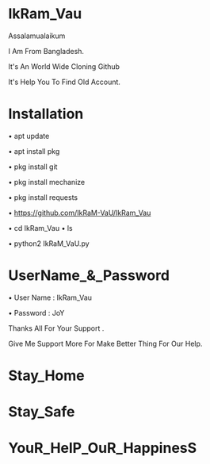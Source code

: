 # IkRam_Vau

Assalamualaikum

I Am From Bangladesh.

It's An World Wide Cloning Github

It's Help You To Find Old Account.

# Installation

• apt update

• apt install pkg

• pkg install git

• pkg install mechanize

• pkg install requests

• https://github.com/IkRaM-VaU/IkRam_Vau

• cd IkRam_Vau
• ls

• python2 IkRaM_VaU.py

# UserName_&_Password

• User Name : IkRam_Vau

• Password : JoY



Thanks All For Your Support .

Give Me Support More For Make Better Thing For Our Help.

# Stay_Home
# Stay_Safe
# YouR_HelP_OuR_HappinesS
